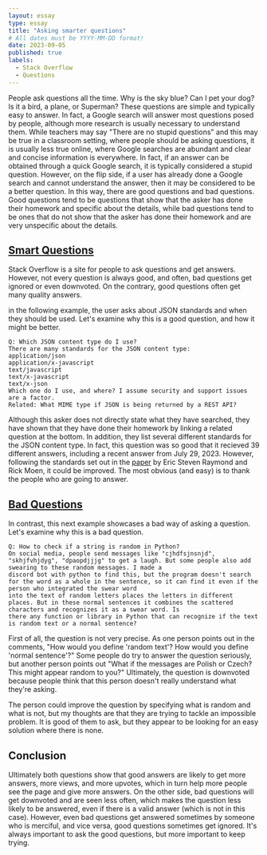 ```yaml
---
layout: essay
type: essay
title: "Asking smarter questions"
# All dates must be YYYY-MM-DD format!
date: 2023-09-05
published: true
labels:
  - Stack Overflow
  - Questions
---
```


People ask questions all the time. Why is the sky blue? Can I pet your dog? Is it a bird, a plane, or Superman? These questions are simple and typically easy to answer. In fact, a Google search will answer most questions posed by people, although more research is usually necessary to understand them. While teachers may say "There are no stupid questions" and this may be true in a classroom setting, where people should be asking questions, it is usually less true online, where Google searches are abundant and clear and concise information is everywhere. In fact, if an answer can be obtained through a quick Google search, it is typically considered a stupid question. However, on the flip side, if a user has already done a Google search and cannot understand the answer, then it may be considered to be a better question. In this way, there are good questions and bad questions. Good questions tend to be questions that show that the asker has done their homework and specific about the details, while bad questions tend to be ones that do not show that the asker has done their homework and are very unspecific about the details.

## [Smart Questions](https://stackoverflow.com/questions/477816/which-json-content-type-do-i-use)
Stack Overflow is a site for people to ask questions and get answers. However, not every question is always good, and often, bad questions get ignored or even downvoted. On the contrary, good questions often get many quality answers.  

in the following example, the user asks about JSON standards and when they should be used. Let's examine why this is a good question, and how it might be better.

```
Q: Which JSON content type do I use?
There are many standards for the JSON content type:
application/json
application/x-javascript
text/javascript
text/x-javascript
text/x-json
Which one do I use, and where? I assume security and support issues are a factor.
Related: What MIME type if JSON is being returned by a REST API?
```

Although this asker does not directly state what they have searched, they have shown that they have done their homework by linking a related question at the bottom. In addition, they list several different standards for the JSON content type. In fact, this question was so good that it recieved 39 different answers, including a recent answer from July 29, 2023. However, following the standards set out in the [paper](http://www.catb.org/esr/faqs/smart-questions.html) by Eric Steven Raymond and Rick Moen, it could be improved. The most obvious (and easy) is to thank the people who are going to answer. 

## [Bad Questions](https://stackoverflow.com/questions/77001136/how-to-check-if-a-string-is-random-in-python)
In contrast, this next example showcases a bad way of asking a question. Let's examine why this is a bad question.
```
Q: How to check if a string is random in Python?
On social media, people send messages like "cjhdfsjnsnjd", "skhjfvhjdyg", "dpaopdjjjg" to get a laugh. But some people also add swearing to these random messages. I made a
discord bot with python to find this, but the program doesn't search for the word as a whole in the sentence, so it can find it even if the person who integrated the swear word
into the text of random letters places the letters in different places. But in these normal sentences it combines the scattered characters and recognizes it as a swear word. Is
there any function or library in Python that can recognize if the text is random text or a normal sentence?
```
First of all, the question is not very precise. As one person points out in the comments, "How would you define 'random text'? How would you define 'normal sentence'?" Some people do try to answer the question seriously, but another person points out "What if the messages are Polish or Czech? This might appear random to you?" Ultimately, the question is downvoted because people think that this person doesn't really understand what they're asking. 

The person could improve the question by specifying what is random and what is not, but my thoughts are that they are trying to tackle an impossible problem. It is good of them to ask, but they appear to be looking for an easy solution where there is none. 

## Conclusion
Ultimately both questions show that good answers are likely to get more answers, more views, and more upvotes, which in turn help more people see the page and give more answers. On the other side, bad questions will get downvoted and are seen less often, which makes the question less likely to be answered, even if there is a valid answer (which is not in this case). However, even bad questions get answered sometimes by someone who is merciful, and vice versa, good questions sometimes get ignored. It's always important to ask the good questions, but more important to keep trying.
